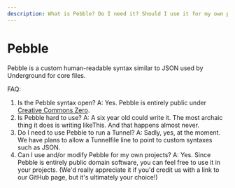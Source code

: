 ```yaml
---
description: What is Pebble? Do I need it? Should I use it for my own purposes?
---
```


# Pebble

Pebble is a custom human-readable syntax similar to JSON used by Underground for core files.&#x20;



FAQ:

1. Is the Pebble syntax open? A: Yes. Pebble is entirely public under [Creative Commons Zero](https://creativecommons.org/publicdomain/zero/1.0/legalcode.txt).
2. Is Pebble hard to use? A: A six year old could write it. The most archaic thing it does is writing likeThis. And that happens almost never.
3. Do I need to use Pebble to run a Tunnel? A: Sadly, yes, at the moment. We have plans to allow a Tunnelfile line to point to custom syntaxes such as JSON.
4. Can I use and/or modify Pebble for my own projects? A: Yes. Since Pebble is entirely public domain software, you can feel free to use it in your projects. (We'd really appreciate it if you'd credit us with a link to our GitHub page, but it's ultimately your choice!)
